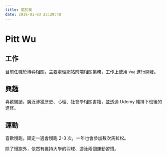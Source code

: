 ```yaml
---
title: 關於我
date: 2019-01-03 23:29:48
---
```

# Pitt Wu
## 工作
目前任職於博弈相關，主要處理網站前端相關業務，工作上使用 `Vue` 進行開發。
## 興趣
喜歡閱讀，廣泛涉獵歷史、心理、社會學相關書籍，並透過 Udemy 維持下班後的進修。
## 運動
喜歡慢跑，固定一週會慢跑 2-3 次，一年也會參加數次馬拉松。

除了慢跑外，依然有維持大學的羽球、游泳兩個運動習慣。
